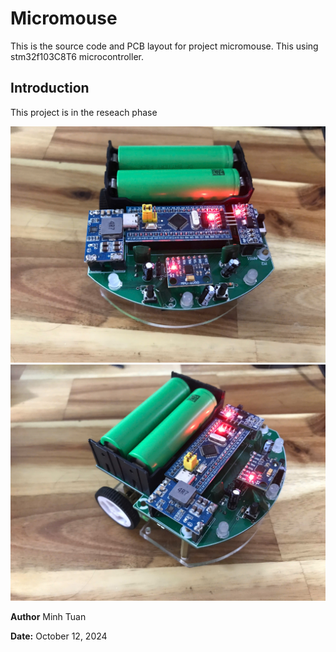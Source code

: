 # Micromouse
This is the source code and PCB layout for project micromouse. This using stm32f103C8T6 microcontroller.

## Introduction
This project is in the reseach phase

![Alt text](front.jpg)
![Alt text](right.jpg)

**Author** Minh Tuan

**Date:** October 12, 2024
